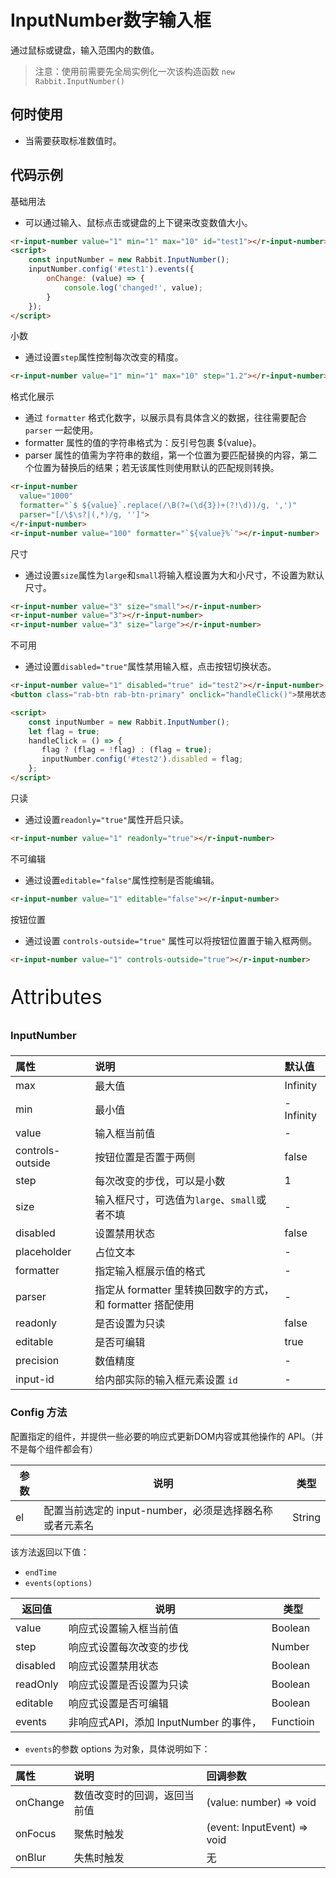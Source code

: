 # InputNumber数字输入框

通过鼠标或键盘，输入范围内的数值。

> 注意：使用前需要先全局实例化一次该构造函数  `new Rabbit.InputNumber()`

## 何时使用

- 当需要获取标准数值时。

## 代码示例

基础用法

- 可以通过输入、鼠标点击或键盘的上下键来改变数值大小。

```html
<r-input-number value="1" min="1" max="10" id="test1"></r-input-number>
<script>
	const inputNumber = new Rabbit.InputNumber();
    inputNumber.config('#test1').events({
        onChange: (value) => {
            console.log('changed!', value);
        }
    });    
</script>
```

小数

- 通过设置`step`属性控制每次改变的精度。

```html
<r-input-number value="1" min="1" max="10" step="1.2"></r-input-number>
```

格式化展示

- 通过 `formatter` 格式化数字，以展示具有具体含义的数据，往往需要配合 `parser` 一起使用。
- formatter 属性的值的字符串格式为：反引号包裹  ${value}。
- parser 属性的值需为字符串的数组，第一个位置为要匹配替换的内容，第二个位置为替换后的结果；若无该属性则使用默认的匹配规则转换。

```html
<r-input-number 
  value="1000" 
  formatter="`$ ${value}`.replace(/\B(?=(\d{3})+(?!\d))/g, ',')" 
  parser="[/\$\s?|(,*)/g, '']">
</r-input-number>
<r-input-number value="100" formatter="`${value}%`"></r-input-number>
```

尺寸

- 通过设置`size`属性为`large`和`small`将输入框设置为大和小尺寸，不设置为默认尺寸。

```html
<r-input-number value="3" size="small"></r-input-number>
<r-input-number value="3"></r-input-number>
<r-input-number value="3" size="large"></r-input-number>
```

不可用

- 通过设置`disabled="true"`属性禁用输入框，点击按钮切换状态。

```html
<r-input-number value="1" disabled="true" id="test2"></r-input-number>
<button class="rab-btn rab-btn-primary" onclick="handleClick()">禁用状态</button>

<script>
    const inputNumber = new Rabbit.InputNumber();
	let flag = true;
    handleClick = () => {
       flag ? (flag = !flag) : (flag = true);
       inputNumber.config('#test2').disabled = flag;
    };
</script>
```

只读

- 通过设置`readonly="true"`属性开启只读。

```html
<r-input-number value="1" readonly="true"></r-input-number>
```

不可编辑

- 通过设置`editable="false"`属性控制是否能编辑。

```html
<r-input-number value="1" editable="false"></r-input-number>
```

按钮位置

- 通过设置 `controls-outside="true"` 属性可以将按钮位置置于输入框两侧。

```html
<r-input-number value="1" controls-outside="true"></r-input-number>
```

<p style="font-size: 32px">Attributes</p>

### InputNumber

### 

| 属性             | 说明                                                       | 默认值    |
| :--------------- | :--------------------------------------------------------- | :-------- |
| max              | 最大值                                                     | Infinity  |
| min              | 最小值                                                     | -Infinity |
| value            | 输入框当前值                                               | -         |
| controls-outside | 按钮位置是否置于两侧                                       | false     |
| step             | 每次改变的步伐，可以是小数                                 | 1         |
| size             | 输入框尺寸，可选值为`large`、`small`或者不填               | -         |
| disabled         | 设置禁用状态                                               | false     |
| placeholder      | 占位文本                                                   | -         |
| formatter        | 指定输入框展示值的格式                                     | -         |
| parser           | 指定从 formatter 里转换回数字的方式，和 formatter 搭配使用 | -         |
| readonly         | 是否设置为只读                                             | false     |
| editable         | 是否可编辑                                                 | true      |
| precision        | 数值精度                                                   | -         |
| input-id         | 给内部实际的输入框元素设置 `id`                            | -         |

### Config  方法

配置指定的组件，并提供一些必要的响应式更新DOM内容或其他操作的 API。（并不是每个组件都会有）

| 参数 | 说明                                                    | 类型   |
| ---- | ------------------------------------------------------- | ------ |
| el   | 配置当前选定的 input-number，必须是选择器名称或者元素名 | String |

该方法返回以下值：

- `endTime`
- `events(options)`

| 返回值   | 说明                                   | 类型      |
| -------- | -------------------------------------- | --------- |
| value    | 响应式设置输入框当前值                 | Boolean   |
| step     | 响应式设置每次改变的步伐               | Number    |
| disabled | 响应式设置禁用状态                     | Boolean   |
| readOnly | 响应式设置是否设置为只读               | Boolean   |
| editable | 响应式设置是否可编辑                   | Boolean   |
| events   | 非响应式API，添加 InputNumber 的事件， | Functioin |

- `events`的参数 options 为对象，具体说明如下：

| 属性     | 说明                         | 回调参数                    |
| :------- | :--------------------------- | :-------------------------- |
| onChange | 数值改变时的回调，返回当前值 | (value: number) => void     |
| onFocus  | 聚焦时触发                   | (event: InputEvent) => void |
| onBlur   | 失焦时触发                   | 无                          |